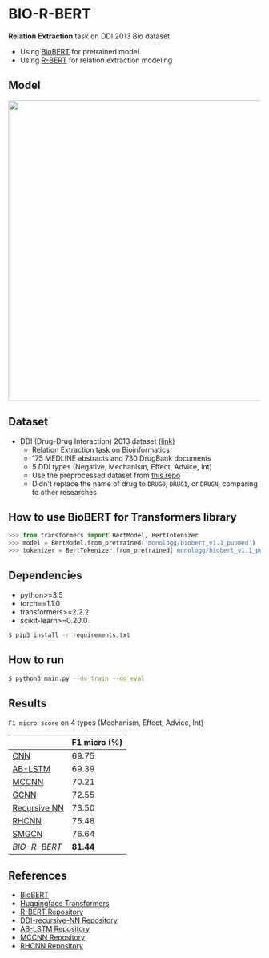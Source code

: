 # BIO-R-BERT

**Relation Extraction** task on DDI 2013 Bio dataset

- Using [BioBERT](https://github.com/naver/biobert-pretrained) for pretrained model
- Using [R-BERT](https://arxiv.org/abs/1905.08284) for relation extraction modeling

## Model

<p float="left" align="center">
    <img width="600" src="https://user-images.githubusercontent.com/28896432/68673458-1b090d00-0597-11ea-96b1-7c1453e6edbb.png" />  
</p>

## Dataset

- DDI (Drug-Drug Interaction) 2013 dataset ([link](http://labda.inf.uc3m.es/ddicorpus))
  - Relation Extraction task on Bioinformatics
  - 175 MEDLINE abstracts and 730 DrugBank documents
  - 5 DDI types (Negative, Mechanism, Effect, Advice, Int)
  - Use the preprocessed dataset from [this repo](https://github.com/arwhirang/DDI-recursive-NN)
  - Didn't replace the name of drug to `DRUG0`, `DRUG1`, or `DRUGN`, comparing to other researches

## How to use BioBERT for Transformers library

```python
>>> from transformers import BertModel, BertTokenizer
>>> model = BertModel.from_pretrained('monologg/biobert_v1.1_pubmed')
>>> tokenizer = BertTokenizer.from_pretrained('monologg/biobert_v1.1_pubmed')
```

## Dependencies

- python>=3.5
- torch==1.1.0
- transformers>=2.2.2
- scikit-learn>=0.20.0

```bash
$ pip3 install -r requirements.txt
```

## How to run

```bash
$ python3 main.py --do_train --do_eval
```

## Results

`F1 micro score` on 4 types (Mechanism, Effect, Advice, Int)

|                                                                                                                              | F1 micro (%) |
| ---------------------------------------------------------------------------------------------------------------------------- | ------------ |
| [CNN](https://www.researchgate.net/publication/292590022_Drug-Drug_Interaction_Extraction_via_Convolutional_Neural_Networks) | 69.75        |
| [AB-LSTM](https://arxiv.org/abs/1701.08303)                                                                                  | 69.39        |
| [MCCNN](https://www.hindawi.com/journals/bmri/2016/1850404/)                                                                 | 70.21        |
| [GCNN](https://arxiv.org/abs/1805.05593)                                                                                     | 72.55        |
| [Recursive NN](https://journals.plos.org/plosone/article?id=10.1371/journal.pone.0190926)                                    | 73.50        |
| [RHCNN](https://www.mdpi.com/1099-4300/21/1/37)                                                                              | 75.48        |
| [SMGCN](https://www.aclweb.org/anthology/D19-6204.pdf)                                                                       | 76.64        |
| _BIO-R-BERT_                                                                                                                 | **81.44**    |

## References

- [BioBERT](https://github.com/naver/biobert-pretrained)
- [Huggingface Transformers](https://github.com/huggingface/transformers)
- [R-BERT Repository](https://github.com/monologg/R-BERT)
- [DDI-recursive-NN Repository](https://github.com/arwhirang/DDI-recursive-NN)
- [AB-LSTM Repository](https://github.com/sunilitggu/DDI-extraction-through-LSTM)
- [MCCNN Repository](https://github.com/coddinglxf/DDI)
- [RHCNN Repository](https://github.com/DongKeee/DDIExtraction)

